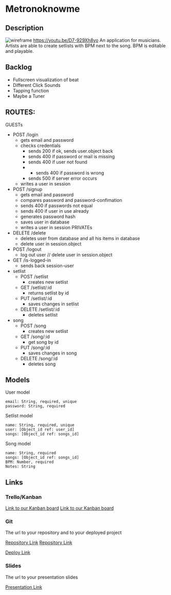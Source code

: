 # Metronoknowme

## Description
![wireframe](https://github.com/ignazka/metronome-backend/blob/master/wireframe.png?raw=true)
https://youtu.be/D7-929Xh8yo
An application for musicians.
Artists are able to create setlists with BPM next to the song. BPM is editable and playable.

## Backlog
* Fullscreen visualization of beat
* Different Click Sounds
* Tapping function
* Maybe a Tuner

## ROUTES:
GUESTs
- POST /login
  - gets email and password
  - checks credentials
    - sends 200 if ok, sends user.object back
    - sends 400 if password or mail is missing
    - sends 400 if user not found
    - - sends 400 if password is wrong
    - sends 500 if server error occurs
  - writes a user in session
- POST /signup
  - gets email and password
  - compares password and password-confimation
  - sends 400 if passwords not equal
  - sends 400 if user in use already
  - generates password hash
  - saves user in database
  - writes a user in session
PRIVATEs
- DELETE /delete 
  - deletes user from database and all his items in database
  - delete user in session.object
- POST /logout
  - log out user // delete user in session.object
- GET /is-logged-in
  - sends back session-user
- setlist
  - POST /setlist
    - creates new setlist
  - GET /setlist/:id
    - returns setlist by id
  - PUT /setlist/:id
    - saves changes in setlist
  - DELETE /setlist/:id
    - deletes setlist
- song
  - POST /song
    - creates new setlist
  - GET /song/:id
    - get song by id
  - PUT /song/:id
    - saves changes in song
  - DELETE /song/:id
    - deletes song

## Models

User model
 
```
email: String, required, unique
password: String, required
```

Setlist model
```
name: String, required, unique
user: [Object_id ref: user_id]
songs: [Object_id ref: songs_id]
```
Song model
```
name: String, required
songs: [Object_id ref: songs_id]
BPM: Number, required
Notes: String
```

## Links

### Trello/Kanban

[Link to our Kanban board](https://github.com/Gk1mtd/metronome-frontend/projects/2)
[Link to our Kanban board](https://github.com/ignazka/metronome-backend/projects/1)

### Git

The url to your repository and to your deployed project

[Repository Link](https://github.com/Gk1mtd/metronome-frontend)
[Repository Link](https://github.com/ignazka/metronome-backend)

[Deploy Link](https://metroknowme.netlify.app/)

### Slides

The url to your presentation slides

[Presentation Link](https://docs.google.com/presentation/d/1ZCKBSu7FJ9lfcw74r1-Y0maNtJMPArrtQ5XrV6cSYzI/edit?usp=sharing)
